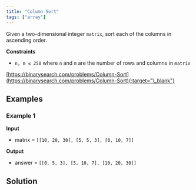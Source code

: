 ```yaml
---
title: "Column Sort"
tags: ["array"]
---
```


Given a two-dimensional integer `matrix`, sort each of the columns in ascending order.

**Constraints**

- `n, m ≤ 250` where `n` and `m` are the number of rows and columns in `matrix`

[https://binarysearch.com/problems/Column-Sort](https://binarysearch.com/problems/Column-Sort){:target="\_blank"}

## Examples

### Example 1

**Input**

- matrix = `[[10, 20, 30], [5, 5, 3], [0, 10, 7]]`

**Output**

- answer = `[[0, 5, 3], [5, 10, 7], [10, 20, 30]]`

## Solution

<script src="https://gist.github.com/yaeba/16da7be5123724fcf6eccc25581cef5a.js?file=Column-Sort.py"></script>
